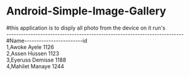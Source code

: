 # Android-Simple-Image-Gallery<br>
#this application is to disply all photo from the device on it run's <br>
-------------------------------------------------------------------------<br>
#Name------------------------id<br>
1,Awoke Ayele                1126<br>
2,Assen Hussen               1123<br>
3,Eyeruss Demisse            1188<br>
4,Mahilet Manaye             1244<br>
